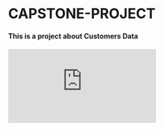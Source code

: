 # CAPSTONE-PROJECT 
#### This is a project about Customers Data
![Customers Data](https://github.com/Oghenerabomeprecious/CAPSTONE-PROJECT/blob/main/CAPSTONE%20PROJECT.pdf)
